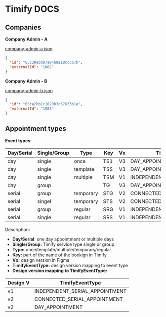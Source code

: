 # Timify DOCS

## Companies

**Company Admin - A**

[company-admin-a.json](./companies/company-admin-a.json)

```json
{
  "id": "65c39ebd07a04b9210cccb7b",
  "externalId": "1082"
}
```

**Company Admin - B**

[company-admin-b.json](./companies/company-admin-b.json)

```json
{
  "id": "65ca2bb1c1020b3c67633b1a",
  "externalId": "1083"
}
```

## Appointment types

**Event types:**

| Day/Serial | Single/Group | Type      | Key | Vx  | TimifyEventType                |
| ---------- | ------------ | --------- | --- | --- | ------------------------------ |
| day        | single       | once      | TS1 | V3  | DAY_APPOINTMENT                |
| day        | single       | template  | TSS | V3  | DAY_APPOINTMENT                |
| day        | single       | multiple  | TSM | V1  | INDEPENDENT_SERIAL_APPOINTMENT |
| day        | group        |           | TG  | V3  | DAY_APPOINTMENT                |
| serial     | group        | temporary | STG | V2  | CONNECTED_SERIAL_APPOINTMENT   |
| serial     | singel       | temporary | STS | V2  | CONNECTED_SERIAL_APPOINTMENT   |
| serial     | group        | regular   | SRG | V1  | INDEPENDENT_SERIAL_APPOINTMENT |
| serial     | single       | regular   | SRS | V1  | INDEPENDENT_SERIAL_APPOINTMENT |

Description:

- **Day/Serial:** one day appointment or multiple days
- **Single/Group:** Timify service type single or group
- **Type:** once/template/multiple/temporary/regular
- **Key:** part of the name of the bookign in Timify
- **Vx:** design version in Figma
- **TimifyEventType:** design version mapping to event type
- **Design version mapping to TimifyEventType:**

| Design V | TimifyEventType                |
| -------- | ------------------------------ |
| v1       | INDEPENDENT_SERIAL_APPOINTMENT |
| v2       | CONNECTED_SERIAL_APPOINTMENT   |
| v2       | DAY_APPOINTMENT                |
